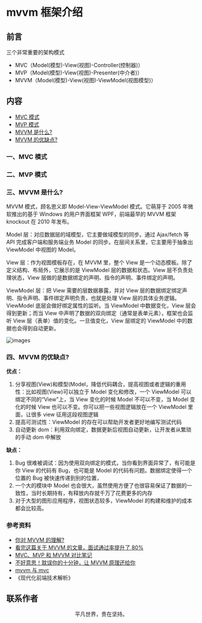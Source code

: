 # mvvm 框架介绍

## 前言

三个非常重要的架构模式

- MVC（Model(模型)-View(视图)-Controller(控制器)）
- MVP（Model(模型)-View(视图)-Presenter(中介者)）
- MVVM（Model(模型)-View(视图)-ViewModel(视图模型)）

## 内容

- [MVC 模式](#一、MVC-模式)
- [MVP 模式](#二、MVP-模式)
- [MVVM 是什么?](#三、mvvm-是什么)
- [MVVM 的优缺点?](#四、mvvm-的优缺点)

### 一、MVC 模式

### 二、MVP 模式

### 三、MVVM 是什么?

MVVM 模式，顾名思义即 Model-View-ViewModel 模式。它萌芽于 2005 年微软推出的基于 Windows 的用户界面框架 WPF，前端最早的 MVVM 框架 knockout 在 2010 年发布。

Model 层：对应数据层的域模型，它主要做域模型的同步。通过 Ajax/fetch 等 API 完成客户端和服务端业务 Model 的同步。在层间关系里，它主要用于抽象出 ViewModel 中视图的 Model。

View 层：作为视图模板存在，在 MVVM 里，整个 View 是一个动态模板。除了定义结构、布局外，它展示的是 ViewModel 层的数据和状态。View 层不负责处理状态，View 层做的是数据绑定的声明、指令的声明、事件绑定的声明。

ViewModel 层：把 View 需要的层数据暴露，并对 View 层的数据绑定绑定声明、指令声明、事件绑定声明负责，也就是处理 View 层的具体业务逻辑。ViewModel 底层会做好绑定属性的监听。当 ViewModel 中数据变化，View 层会得到更新；而当 View 中声明了数据的双向绑定（通常是表单元素），框架也会监听 View 层（表单）值的变化。一旦值变化，View 层绑定的 ViewModel 中的数据也会得到自动更新。

![images](mvvm.png)

### 四、MVVM 的优缺点?

**优点：**

1. 分享视图(View)和模型(Model，降低代码耦合，提高视图或者逻辑的重用性：比如视图(View)可以独立于 Model 变化和修改，一个 ViewModel 可以绑定不同的“View”上，当 View 变化的时候 Model 不可以不变，当 Model 变化的时候 View 也可以不变。你可以把一些视图逻辑放在一个 ViewModel 里面，让很多 view 征用这段视图逻辑
2. 提高可测试性：ViewModel 的存在可以帮助开发者更好地编写测试代码
3. 自动更新 dom：利用双向绑定，数据更新后视图自动更新，让开发者从繁琐的手动 dom 中解放

**缺点：**

1. Bug 很难被调试：因为使用双向绑定的模式，当你看到界面异常了，有可能是你 View 的代码有 Bug，也可能是 Model 的代码有问题。数据绑定使得一个位置的 Bug 被快速传递到别的位置，
2. 一个大的模块中 Model 也会很大，虽然使用方便了也很容易保证了数据的一致性，当时长期持有，有释放内存就千万了花费更多的内存
3. 对于大型的图形应用程序，视图状态较多，ViewModel 的构建和维护的成本都会比较高。

### 参考资料

- [你对 MVVM 的理解?](https://www.cxymsg.com/guide/vue.html#%E4%BD%A0%E5%AF%B9mvvm%E7%9A%84%E7%90%86%E8%A7%A3)
- [看完这篇关于 MVVM 的文章，面试通过率提升了 80%](https://juejin.im/post/5af8eb55f265da0b814ba766)
- [MVC、MVP 和 MVVM 对比笔记](https://www.cnblogs.com/shenyf/p/9532342.html)
- [不好意思！耽误你的十分钟，让 MVVM 原理还给你](https://juejin.im/post/5abdd6f6f265da23793c4458)
- [mvvm 与 mvc](https://github.com/qappleh/Web-Daily-Question/blob/master/%E6%9E%B6%E6%9E%84/MVC%E5%92%8CMVVM/README.md)
- 《现代化前端技术解析》

## 联系作者

<div align="center">
    <p>
        平凡世界，贵在坚持。
    </p>
    <img :src="$withBase('/about/contact.png')" />
</div>
